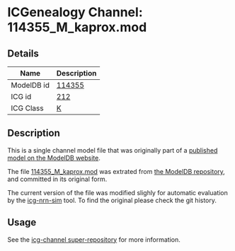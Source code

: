 # ICGenealogy Channel: 114355\_M\_kaprox.mod

## Details

Name | Description
---- | -----------
ModelDB id | [114355](http://senselab.med.yale.edu/ModelDB/ShowModel.cshtml?model=114355)
ICG id | [212](http://icg.neurotheory.ox.ac.uk/channels/1/212)
ICG Class | [K](http://icg.neurotheory.ox.ac.uk/channels/1)

## Description

This is a single channel model file that was originally part of a [published model on the ModelDB website](http://senselab.med.yale.edu/mModelDB/ShowModel.cshtml?model=114355).


The file [114355\_M\_kaprox.mod](114355_M_kaprox.mod) was extrated from [the ModelDB repository](http://senselab.med.yale.edu/ModelDB/ShowModel.cshtml?model=114355), and committed in its original form.

The current version of the file was modified slighly for automatic evaluation by the [icg-nrn-sim](https://github.com/icgenealogy/icg-nrn-sim) tool. To find the original please check the git history.


## Usage

See the [icg-channel super-repository](https://github.com/icgenealogy/icg-channels) for more information.